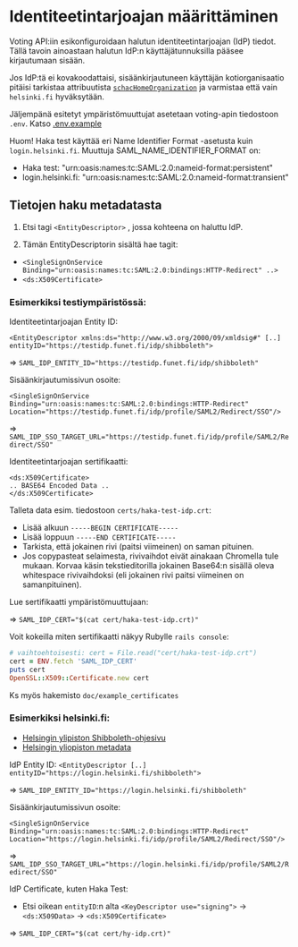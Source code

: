 # Identiteetintarjoajan määrittäminen

Voting API:iin esikonfiguroidaan halutun identiteetintarjoajan (IdP) tiedot.
Tällä tavoin ainoastaan halutun IdP:n käyttäjätunnuksilla pääsee kirjautumaan
sisään.

Jos IdP:tä ei kovakoodattaisi, sisäänkirjautuneen käyttäjän kotiorganisaatio
pitäisi tarkistaa attribuutista
[`schacHomeOrganization`](http://www.helsinki.fi/atk/luvat/ldap/doc/index.html#henkiloluokat_schacHomeOrganization)
ja varmistaa että vain `helsinki.fi` hyväksytään.

Jäljempänä esitetyt ympäristömuuttujat asetetaan voting-apin tiedostoon `.env`.
Katso [.env.example](https://github.com/hyy-vaalit/voting-api/blob/master/.env.example)

Huom! Haka test käyttää eri Name Identifier Format -asetusta kuin
`login.helsinki.fi`. Muuttuja SAML_NAME_IDENTIFIER_FORMAT on:
* Haka test: "urn:oasis:names:tc:SAML:2.0:nameid-format:persistent"
* login.helsinki.fi: "urn:oasis:names:tc:SAML:2.0:nameid-format:transient"


## Tietojen haku metadatasta

1) Etsi tagi `<EntityDescriptor>` , jossa kohteena on haluttu IdP.

2) Tämän EntityDescriptorin sisältä hae tagit:
  - `<SingleSignOnService Binding="urn:oasis:names:tc:SAML:2.0:bindings:HTTP-Redirect" ..>`
  - `<ds:X509Certificate>`


### Esimerkiksi testiympäristössä:

Identiteetintarjoajan Entity ID:

`<EntityDescriptor xmlns:ds="http://www.w3.org/2000/09/xmldsig#" [..] entityID="https://testidp.funet.fi/idp/shibboleth">`

=> `SAML_IDP_ENTITY_ID="https://testidp.funet.fi/idp/shibboleth"`

Sisäänkirjautumissivun osoite:

`<SingleSignOnService Binding="urn:oasis:names:tc:SAML:2.0:bindings:HTTP-Redirect" Location="https://testidp.funet.fi/idp/profile/SAML2/Redirect/SSO"/>`

=> `SAML_IDP_SSO_TARGET_URL="https://testidp.funet.fi/idp/profile/SAML2/Redirect/SSO"`


Identiteetintarjoajan sertifikaatti:

```
<ds:X509Certificate>
.. BASE64 Encoded Data ..
</ds:X509Certificate>
```

Talleta data esim. tiedostoon `certs/haka-test-idp.crt`:
- Lisää alkuun `-----BEGIN CERTIFICATE-----`
- Lisää loppuun `-----END CERTIFICATE-----`
- Tarkista, että jokainen rivi (paitsi viimeinen) on saman pituinen.
- Jos copypasteat selaimesta, rivivaihdot eivät ainakaan Chromella tule mukaan.
  Korvaa käsin tekstieditorilla jokainen Base64:n sisällä oleva whitespace
  rivivaihdoksi (eli jokainen rivi paitsi viimeinen on samanpituinen).

Lue sertifikaatti ympäristömuuttujaan:

=> `SAML_IDP_CERT="$(cat cert/haka-test-idp.crt)"`

Voit kokeilla miten sertifikaatti näkyy Rubylle `rails console`:
```ruby
# vaihtoehtoisesti: cert = File.read("cert/haka-test-idp.crt")
cert = ENV.fetch 'SAML_IDP_CERT'
puts cert
OpenSSL::X509::Certificate.new cert
```

Ks myös hakemisto `doc/example_certificates`


### Esimerkiksi helsinki.fi:

* [Helsingin ylipiston Shibboleth-ohjesivu](https://wiki.helsinki.fi/display/IAMasioita/Ohjeet+Shibbolointiin#OhjeetShibbolointiin-IdP:nmetatiedot)
* [Helsingin yliopiston metadata](https://login.helsinki.fi/metadata/sign-hy-metadata.xml)

IdP Entity ID:
`<EntityDescriptor [..] entityID="https://login.helsinki.fi/shibboleth">`

=> `SAML_IDP_ENTITY_ID="https://login.helsinki.fi/shibboleth"`

Sisäänkirjautumissivun osoite:

`<SingleSignOnService Binding="urn:oasis:names:tc:SAML:2.0:bindings:HTTP-Redirect" Location="https://login.helsinki.fi/idp/profile/SAML2/Redirect/SSO"/>`

=> `SAML_IDP_SSO_TARGET_URL="https://login.helsinki.fi/idp/profile/SAML2/Redirect/SSO"`


IdP Certificate, kuten Haka Test:
* Etsi oikean `entityID`:n alta
  `<KeyDescriptor use="signing">` -> `<ds:X509Data>` -> `<ds:X509Certificate>`

=> `SAML_IDP_CERT="$(cat cert/hy-idp.crt)"`
